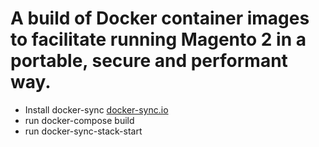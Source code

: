 # A build of Docker container images to facilitate running Magento 2 in a portable, secure and performant way.

* Install docker-sync [docker-sync.io](http://docker-sync.io)
* run docker-compose build
* run docker-sync-stack-start
